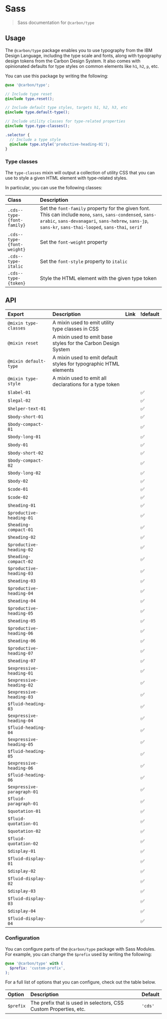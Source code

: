# Sass

> Sass documentation for `@carbon/type`

## Usage

The `@carbon/type` package enables you to use typography from the IBM Design
Language, including the type scale and fonts, along with typography design
tokens from the Carbon Design System. It also comes with opinionated defaults
for type styles on common elements like `h1`, `h2`, `p`, etc.

You can use this package by writing the following:

```scss
@use '@carbon/type';

// Include type reset
@include type.reset();

// Include default type styles, targets h1, h2, h3, etc
@include type.default-type();

// Include utility classes for type-related properties
@include type.type-classes();

.selector {
  // Include a type style
  @include type.style('productive-heading-01');
}
```

### Type classes

The `type-classes` mixin will output a collection of utility CSS that you can
use to style a given HTML element with type-related styles.

In particular, you can use the following classes:

| Class                      | Description                                                                                                                                                                                                           |
| :------------------------- | :-------------------------------------------------------------------------------------------------------------------------------------------------------------------------------------------------------------------- |
| `.cds--type-{font-family}` | Set the `font-family` property for the given font. This can include `mono`, `sans`, `sans-condensed`, `sans-arabic`, `sans-devanagari`, `sans-hebrew`, `sans-jp`, `sans-kr`, `sans-thai-looped`, `sans-thai`, `serif` |
| `.cds--type-{font-weight}` | Set the `font-weight` property                                                                                                                                                                                        |
| `.cds--type-italic`        | Set the `font-style` property to `italic`                                                                                                                                                                             |
| `.cds--type-{token}`       | Style the HTML element with the given type token                                                                                                                                                                      |

## API

| Export                     | Description                                                       | Link | !default |
| :------------------------- | :---------------------------------------------------------------- | :--- | :------- |
| `@mixin type-classes`      | A mixin used to emit utility type classes in CSS                  |      |          |
| `@mixin reset`             | A mixin used to emit base styles for the Carbon Design System     |      |          |
| `@mixin default-type`      | A mixin used to emit default styles for typographic HTML elements |      |          |
| `@mixin type-style`        | A mixin used to emit all declarations for a type token            |      |          |
| `$label-01`                |                                                                   |      | ✅       |
| `$legal-02`                |                                                                   |      | ✅       |
| `$helper-text-01`          |                                                                   |      | ✅       |
| `$body-short-01`           |                                                                   |      | ✅       |
| `$body-compact-01`         |                                                                   |      | ✅       |
| `$body-long-01`            |                                                                   |      | ✅       |
| `$body-01`                 |                                                                   |      | ✅       |
| `$body-short-02`           |                                                                   |      | ✅       |
| `$body-compact-02`         |                                                                   |      | ✅       |
| `$body-long-02`            |                                                                   |      | ✅       |
| `$body-02`                 |                                                                   |      | ✅       |
| `$code-01`                 |                                                                   |      | ✅       |
| `$code-02`                 |                                                                   |      | ✅       |
| `$heading-01`              |                                                                   |      | ✅       |
| `$productive-heading-01`   |                                                                   |      | ✅       |
| `$heading-compact-01`      |                                                                   |      | ✅       |
| `$heading-02`              |                                                                   |      | ✅       |
| `$productive-heading-02`   |                                                                   |      | ✅       |
| `$heading-compact-02`      |                                                                   |      | ✅       |
| `$productive-heading-03`   |                                                                   |      | ✅       |
| `$heading-03`              |                                                                   |      | ✅       |
| `$productive-heading-04`   |                                                                   |      | ✅       |
| `$heading-04`              |                                                                   |      | ✅       |
| `$productive-heading-05`   |                                                                   |      | ✅       |
| `$heading-05`              |                                                                   |      | ✅       |
| `$productive-heading-06`   |                                                                   |      | ✅       |
| `$heading-06`              |                                                                   |      | ✅       |
| `$productive-heading-07`   |                                                                   |      | ✅       |
| `$heading-07`              |                                                                   |      | ✅       |
| `$expressive-heading-01`   |                                                                   |      | ✅       |
| `$expressive-heading-02`   |                                                                   |      | ✅       |
| `$expressive-heading-03`   |                                                                   |      | ✅       |
| `$fluid-heading-03`        |                                                                   |      | ✅       |
| `$expressive-heading-04`   |                                                                   |      | ✅       |
| `$fluid-heading-04`        |                                                                   |      | ✅       |
| `$expressive-heading-05`   |                                                                   |      | ✅       |
| `$fluid-heading-05`        |                                                                   |      | ✅       |
| `$expressive-heading-06`   |                                                                   |      | ✅       |
| `$fluid-heading-06`        |                                                                   |      | ✅       |
| `$expressive-paragraph-01` |                                                                   |      | ✅       |
| `$fluid-paragraph-01`      |                                                                   |      | ✅       |
| `$quotation-01`            |                                                                   |      | ✅       |
| `$fluid-quotation-01`      |                                                                   |      | ✅       |
| `$quotation-02`            |                                                                   |      | ✅       |
| `$fluid-quotation-02`      |                                                                   |      | ✅       |
| `$display-01`              |                                                                   |      | ✅       |
| `$fluid-display-01`        |                                                                   |      | ✅       |
| `$display-02`              |                                                                   |      | ✅       |
| `$fluid-display-02`        |                                                                   |      | ✅       |
| `$display-03`              |                                                                   |      | ✅       |
| `$fluid-display-03`        |                                                                   |      | ✅       |
| `$display-04`              |                                                                   |      | ✅       |
| `$fluid-display-04`        |                                                                   |      | ✅       |

### Configuration

You can configure parts of the `@carbon/type` package with Sass Modules. For
example, you can change the `$prefix` used by writing the following:

```scss
@use '@carbon/type' with (
  $prefix: 'custom-prefix',
);
```

For a full list of options that you can configure, check out the table below.

| Option    | Description                                                       | Default |
| :-------- | :---------------------------------------------------------------- | :------ |
| `$prefix` | The prefix that is used in selectors, CSS Custom Properties, etc. | `'cds'` |
